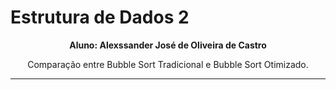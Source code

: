 <p align="center">
  <h1>Estrutura de Dados 2</h1>
</p>

<p align="center">
  <strong>Aluno: Alexssander José de Oliveira de Castro</strong>
</p>

<p align="center">
  Comparação entre Bubble Sort Tradicional e Bubble Sort Otimizado.
</p>

---
